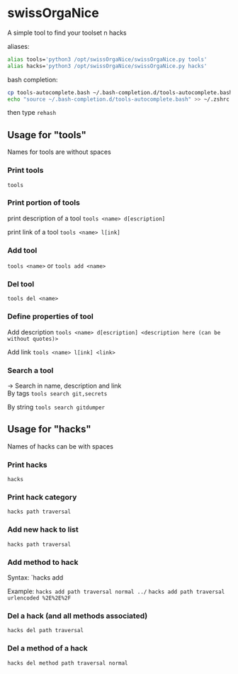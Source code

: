 # swissOrgaNice
A simple tool to find your toolset n hacks

aliases:
```bash
alias tools='python3 /opt/swissOrgaNice/swissOrgaNice.py tools'
alias hacks='python3 /opt/swissOrgaNice/swissOrgaNice.py hacks'
```

bash completion:
```bash
cp tools-autocomplete.bash ~/.bash-completion.d/tools-autocomplete.bash
echo "source ~/.bash-completion.d/tools-autocomplete.bash" >> ~/.zshrc
```
then type `rehash`

## Usage for "tools"

Names for tools are without spaces

### Print tools
`tools`

### Print portion of tools
print description of a tool
`tools <name> d[escription]`

print link of a tool
`tools <name> l[ink]`

### Add tool
`tools <name>`
or
`tools add <name>`

### Del tool
`tools del <name>`

### Define properties of tool
Add description
`tools <name> d[escription] <description here (can be without quotes)>`

Add link
`tools <name> l[ink] <link>`

### Search a tool
-> Search in name, description and link  
By tags
`tools search git,secrets`

By string
`tools search gitdumper`

## Usage for "hacks"

Names of hacks can be with spaces

### Print hacks
`hacks`

### Print hack category
`hacks path traversal`

### Add new hack to list
`hacks path traversal`

### Add method to hack
Syntax:
`hacks add <hack category> <method name> <method content>

Example:
`hacks add path traversal normal ../`
`hacks add path traversal urlencoded %2E%2E%2F`

### Del a hack (and all methods associated)
`hacks del path traversal`

### Del a method of a hack 
`hacks del method path traversal normal`